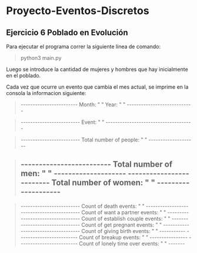 # Proyecto-Eventos-Discretos

## Ejercicio 6 Poblado en Evolución

Para ejecutar el programa correr la siguiente línea de comando:

> python3 main.py

Luego se introduce la cantidad de mujeres y hombres que hay inicialmente en el poblado.

Cada vez que ocurre un evento que cambia el mes actual, se imprime en la consola la informacion siguiente:

> ------------------------ Month: " " Year: " " ----------------------------

> ------------------------- Event: " " -------------------------------------


> ------------------------- Total number of people: " " --------------------

> ------------------------- Total number of men: " "    --------------------
> ------------------------- Total number of women: " "  --------------------
> --------------------------------------------------------------------------
        
        
> ------------------------- Count of death events: " "    ------------------
> ------------------------- Count of want a partner events: " "    ---------
> ------------------------- Count of establish couple events: " "    -------
> ------------------------- Count of get pregnant events: " "    -----------
> ------------------------- Count of giving birth events: " "    -----------
> ------------------------- Count of breakup events: " "    ----------------
> ------------------------- Count of lonely time over events: " "    -------


